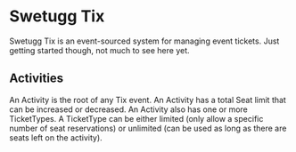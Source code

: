 Swetugg Tix
===========

Swetugg Tix is an event-sourced system for managing event tickets. Just getting started though, not much to see here yet.

Activities
----------

An Activity is the root of any Tix event. An Activity has a total Seat limit that can be increased or decreased. An Activity also has one or more TicketTypes. A TicketType can be either limited (only allow a specific number of seat reservations) or unlimited (can be used as long as there are seats left on the activity).
